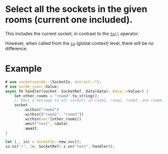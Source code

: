 # Select all the sockets in the given rooms (current one included).

This includes the current socket, in contrast to the [`to()`](#method.to) operator.

However, when called from the [`io`] (global context) level, there will be no difference.

[`to()`]: crate::operators::BroadcastOperators#method.to
[`io`]: crate::SocketIo

# Example
```rust
# use socketioxide::{SocketIo, extract::*};
# use serde_json::Value;
async fn handler(socket: SocketRef, Data(data): Data::<Value>) {
    let other_rooms = "room4".to_string();
    // Emit a message to all sockets in room1, room2, room3, and room4, including the current socket
    socket
        .within("room1")
        .within(["room2", "room3"])
        .within(vec![other_rooms])
        .emit("test", &data)
        .await;
}

let (_, io) = SocketIo::new_svc();
io.ns("/", |s: SocketRef| s.on("test", handler));
```
